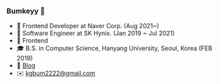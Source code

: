 ### Bumkeyy 👋

<!--
**Bumkeyy/Bumkeyy** is a ✨ _special_ ✨ repository because its `README.md` (this file) appears on your GitHub profile.

Here are some ideas to get you started:

- 🔭 I’m currently working on ...
- 🌱 I’m currently learning ...
- 👯 I’m looking to collaborate on ...
- 🤔 I’m looking for help with ...
- 💬 Ask me about ...
- 📫 How to reach me: ...
- 😄 Pronouns: ...
- ⚡ Fun fact: ...
-->

- 🔭 Frontend Developer at Naver Corp. (Aug 2021~)
- 🔭 Software Engineer at SK Hynix. (Jan 2019 ~ Jul 2021)
- 🚀 Frontend
- 🎓 B.S. in Computer Science, Hanyang University, Seoul, Korea (FEB 2019)
- 📝 [Blog](https://bumkeyy.gitbook.io/bumkeyy-code/)
- ✉️ kgbum2222@gmail.com
